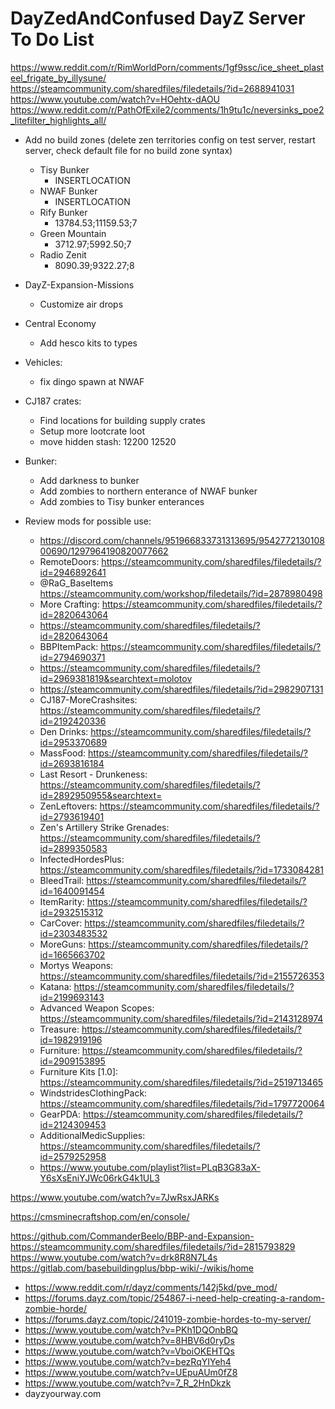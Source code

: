 <!-- ======================================== TODO.md Start ======================================== -->


<!-- ------------------------------ Intro Start ------------------------------ -->

# DayZedAndConfused DayZ Server To Do List

<!-- ------------------------------ Intro End ------------------------------ -->


<!-- ------------------------------ Overview Start ------------------------------ -->


<!-- ------------------------------ Overview End ------------------------------ -->


<!-- ------------------------------ TODO Start ------------------------------ -->

https://www.reddit.com/r/RimWorldPorn/comments/1gf9ssc/ice_sheet_plasteel_frigate_by_illysune/
https://steamcommunity.com/sharedfiles/filedetails/?id=2688941031
https://www.youtube.com/watch?v=HOehtx-dAOU
https://www.reddit.com/r/PathOfExile2/comments/1h9tu1c/neversinks_poe2_litefilter_highlights_all/

- Add no build zones (delete zen territories config on test server, restart server, check default file for no build zone syntax)
  - Tisy Bunker
    - INSERTLOCATION
  - NWAF Bunker
    - INSERTLOCATION
  - Rify Bunker
    - 13784.53;11159.53;7
  - Green Mountain
    - 3712.97;5992.50;7
  - Radio Zenit
    - 8090.39;9322.27;8

- DayZ-Expansion-Missions
  - Customize air drops

- Central Economy
  - Add hesco kits to types

- Vehicles:
  - fix dingo spawn at NWAF

- CJ187 crates:
  - Find locations for building supply crates
  - Setup more lootcrate loot
  - move hidden stash: 12200 12520

- Bunker: 
  - Add darkness to bunker
  - Add zombies to northern enterance of NWAF bunker
  - Add zombies to Tisy bunker enterances

- Review mods for possible use:
  - https://discord.com/channels/951966833731313695/954277213010800690/1297964190820077662
  - RemoteDoors: https://steamcommunity.com/sharedfiles/filedetails/?id=2946892641
  - @RaG_BaseItems https://steamcommunity.com/workshop/filedetails/?id=2878980498
  - More Crafting: https://steamcommunity.com/sharedfiles/filedetails/?id=2820643064
  - https://steamcommunity.com/sharedfiles/filedetails/?id=2820643064
  - BBPItemPack: https://steamcommunity.com/sharedfiles/filedetails/?id=2794690371
  - https://steamcommunity.com/sharedfiles/filedetails/?id=2969381819&searchtext=molotov
  - https://steamcommunity.com/sharedfiles/filedetails/?id=2982907131
  - CJ187-MoreCrashsites: https://steamcommunity.com/sharedfiles/filedetails/?id=2192420336
  - Den Drinks: https://steamcommunity.com/sharedfiles/filedetails/?id=2953370689
  - MassFood: https://steamcommunity.com/sharedfiles/filedetails/?id=2693816184
  - Last Resort - Drunkeness: https://steamcommunity.com/sharedfiles/filedetails/?id=2892950955&searchtext=
  - ZenLeftovers: https://steamcommunity.com/sharedfiles/filedetails/?id=2793619401
  - Zen's Artillery Strike Grenades: https://steamcommunity.com/sharedfiles/filedetails/?id=2899350583
  - InfectedHordesPlus: https://steamcommunity.com/sharedfiles/filedetails/?id=1733084281
  - BleedTrail: https://steamcommunity.com/sharedfiles/filedetails/?id=1640091454
  - ItemRarity: https://steamcommunity.com/sharedfiles/filedetails/?id=2932515312
  - CarCover: https://steamcommunity.com/sharedfiles/filedetails/?id=2303483532
  - MoreGuns: https://steamcommunity.com/sharedfiles/filedetails/?id=1665663702
  - Mortys Weapons: https://steamcommunity.com/sharedfiles/filedetails/?id=2155726353
  - Katana: https://steamcommunity.com/sharedfiles/filedetails/?id=2199693143
  - Advanced Weapon Scopes: https://steamcommunity.com/sharedfiles/filedetails/?id=2143128974
  - Treasure: https://steamcommunity.com/sharedfiles/filedetails/?id=1982919196
  - Furniture: https://steamcommunity.com/sharedfiles/filedetails/?id=2909153895
  - Furniture Kits [1.0]: https://steamcommunity.com/sharedfiles/filedetails/?id=2519713465
  - WindstridesClothingPack: https://steamcommunity.com/sharedfiles/filedetails/?id=1797720064
  - GearPDA: https://steamcommunity.com/sharedfiles/filedetails/?id=2124309453
  - AdditionalMedicSupplies: https://steamcommunity.com/sharedfiles/filedetails/?id=2579252958
  - https://www.youtube.com/playlist?list=PLqB3G83aX-Y6sXsEniYJWc06rkG4k1UL3
  


https://www.youtube.com/watch?v=7JwRsxJARKs


https://cmsminecraftshop.com/en/console/

https://github.com/CommanderBeelo/BBP-and-Expansion-
https://steamcommunity.com/sharedfiles/filedetails/?id=2815793829
https://www.youtube.com/watch?v=drk8R8N7L4s
https://gitlab.com/basebuildingplus/bbp-wiki/-/wikis/home




- https://www.reddit.com/r/dayz/comments/142j5kd/pve_mod/
- https://forums.dayz.com/topic/254867-i-need-help-creating-a-random-zombie-horde/
- https://forums.dayz.com/topic/241019-zombie-hordes-to-my-server/
- https://www.youtube.com/watch?v=PKh1DQOnbBQ
- https://www.youtube.com/watch?v=8HBV6d0ryDs
- https://www.youtube.com/watch?v=VboiOKEHTQs
- https://www.youtube.com/watch?v=bezRqYIYeh4
- https://www.youtube.com/watch?v=UEpuAUm0fZ8
- https://www.youtube.com/watch?v=7_R_2HnDkzk
- dayzyourway.com

<!-- ------------------------------ToDo End ------------------------------ -->


<!-- ------------------------------ Outro Start ------------------------------ -->


<!-- ------------------------------ Outro End ------------------------------ -->


<!-- ======================================== TODO.md End ======================================== -->
